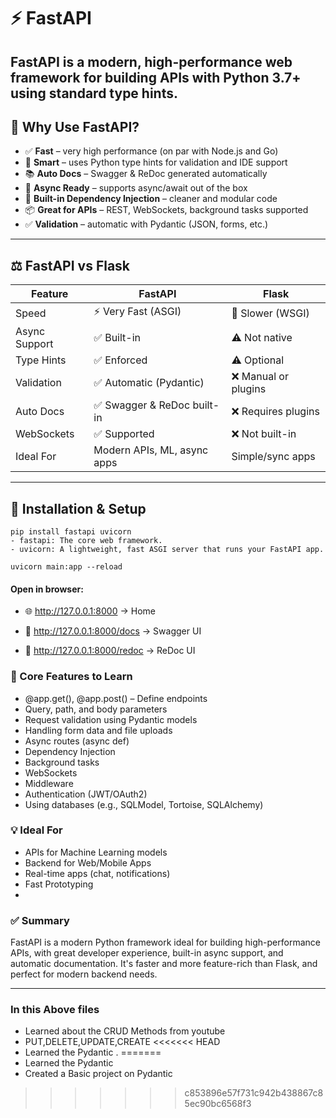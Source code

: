 # ⚡ FastAPI 

FastAPI is a modern, high-performance web framework for building APIs with Python 3.7+ using standard type hints.
---

## 🚀 Why Use FastAPI?

- ✅ **Fast** – very high performance (on par with Node.js and Go)
- 🧠 **Smart** – uses Python type hints for validation and IDE support
- 📚 **Auto Docs** – Swagger & ReDoc generated automatically
- 🔁 **Async Ready** – supports async/await out of the box
- 🧩 **Built-in Dependency Injection** – cleaner and modular code
- 📦 **Great for APIs** – REST, WebSockets, background tasks supported
- ✅ **Validation** – automatic with Pydantic (JSON, forms, etc.)
---
## ⚖️ FastAPI vs Flask

| Feature              | FastAPI                    | Flask                       |
|----------------------|----------------------------|-----------------------------|
| Speed                | ⚡ Very Fast (ASGI)         | 🐢 Slower (WSGI)            |
| Async Support        | ✅ Built-in                 | ⚠️ Not native                |
| Type Hints           | ✅ Enforced                 | ⚠️ Optional                  |
| Validation           | ✅ Automatic (Pydantic)     | ❌ Manual or plugins         |
| Auto Docs            | ✅ Swagger & ReDoc built-in | ❌ Requires plugins          |
| WebSockets           | ✅ Supported                | ❌ Not built-in              |
| Ideal For            | Modern APIs, ML, async apps | Simple/sync apps             |

---

## 🧰 Installation & Setup

```
pip install fastapi uvicorn
- fastapi: The core web framework.
- uvicorn: A lightweight, fast ASGI server that runs your FastAPI app. 
```
```
uvicorn main:app --reload
```
#### Open in browser:
- 🌐 http://127.0.0.1:8000 → Home

- 📘 http://127.0.0.1:8000/docs → Swagger UI

- 📙 http://127.0.0.1:8000/redoc → ReDoc UI

### 🧠 Core Features to Learn
- @app.get(), @app.post() – Define endpoints
- Query, path, and body parameters
- Request validation using Pydantic models
- Handling form data and file uploads
- Async routes (async def)
- Dependency Injection
- Background tasks
- WebSockets
- Middleware
- Authentication (JWT/OAuth2)
- Using databases (e.g., SQLModel, Tortoise, SQLAlchemy)

### 💡 Ideal For
- APIs for Machine Learning models
- Backend for Web/Mobile Apps
- Real-time apps (chat, notifications)
- Fast Prototyping
- 
### ✅ Summary
FastAPI is a modern Python framework ideal for building high-performance APIs, with great developer experience, built-in async support, and automatic documentation. It's faster and more feature-rich than Flask, and perfect for modern backend needs.

-----------------------------------------------------------
### In this Above files
- Learned about the CRUD Methods from youtube
- PUT,DELETE,UPDATE,CREATE 
<<<<<<< HEAD
- Learned the Pydantic .
=======
- Learned the Pydantic
- Created a Basic project on Pydantic
>>>>>>> c853896e57f731c942b438867c85ec90bc6568f3
